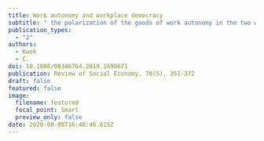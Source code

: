 ```yaml
---
title: Work autonomy and workplace democracy
subtitle: " the polarization of the goods of work autonomy in the two worlds of work"
publication_types:
  - "2"
authors:
  - Kwok
  - C.
doi: 10.1080/00346764.2019.1690671
publication: Review of Social Economy, 78(5), 351-372
draft: false
featured: false
image:
  filename: featured
  focal_point: Smart
  preview_only: false
date: 2020-08-08T16:40:46.615Z
---
```

